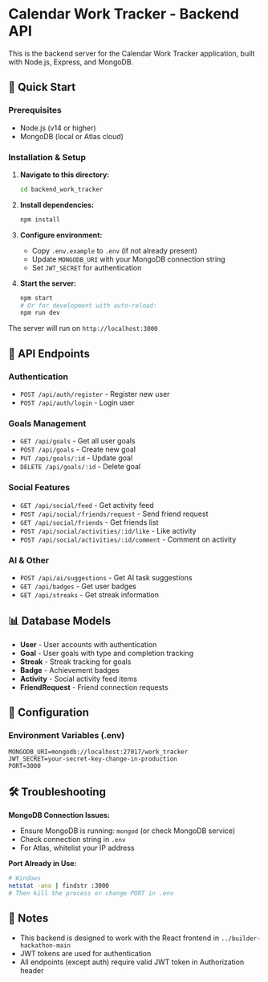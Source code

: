 # Calendar Work Tracker - Backend API

This is the backend server for the Calendar Work Tracker application, built with Node.js, Express, and MongoDB.

## 🚀 Quick Start

### Prerequisites
- Node.js (v14 or higher)
- MongoDB (local or Atlas cloud)

### Installation & Setup

1. **Navigate to this directory:**
   ```bash
   cd backend_work_tracker
   ```

2. **Install dependencies:**
   ```bash
   npm install
   ```

3. **Configure environment:**
   - Copy `.env.example` to `.env` (if not already present)
   - Update `MONGODB_URI` with your MongoDB connection string
   - Set `JWT_SECRET` for authentication

4. **Start the server:**
   ```bash
   npm start
   # Or for development with auto-reload:
   npm run dev
   ```

The server will run on `http://localhost:3000`

## 🔗 API Endpoints

### Authentication
- `POST /api/auth/register` - Register new user
- `POST /api/auth/login` - Login user

### Goals Management
- `GET /api/goals` - Get all user goals
- `POST /api/goals` - Create new goal
- `PUT /api/goals/:id` - Update goal
- `DELETE /api/goals/:id` - Delete goal

### Social Features
- `GET /api/social/feed` - Get activity feed
- `POST /api/social/friends/request` - Send friend request
- `GET /api/social/friends` - Get friends list
- `POST /api/social/activities/:id/like` - Like activity
- `POST /api/social/activities/:id/comment` - Comment on activity

### AI & Other
- `POST /api/ai/suggestions` - Get AI task suggestions
- `GET /api/badges` - Get user badges
- `GET /api/streaks` - Get streak information

## 📊 Database Models

- **User** - User accounts with authentication
- **Goal** - User goals with type and completion tracking
- **Streak** - Streak tracking for goals
- **Badge** - Achievement badges
- **Activity** - Social activity feed items
- **FriendRequest** - Friend connection requests

## 🔧 Configuration

### Environment Variables (.env)
```env
MONGODB_URI=mongodb://localhost:27017/work_tracker
JWT_SECRET=your-secret-key-change-in-production
PORT=3000
```

## 🛠️ Troubleshooting

**MongoDB Connection Issues:**
- Ensure MongoDB is running: `mongod` (or check MongoDB service)
- Check connection string in `.env`
- For Atlas, whitelist your IP address

**Port Already in Use:**
```bash
# Windows
netstat -ano | findstr :3000
# Then kill the process or change PORT in .env
```

## 📝 Notes

- This backend is designed to work with the React frontend in `../builder-hackathon-main`
- JWT tokens are used for authentication
- All endpoints (except auth) require valid JWT token in Authorization header

